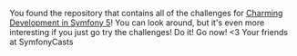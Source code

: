 You found the repository that contains all of the challenges for [Charming Development in Symfony 5](https://symfonycasts.com/screencast/symfony)!
You can look around, but it's even more interesting if you just go try the challenges!
Do it! Go now!
<3 Your friends at SymfonyCasts
